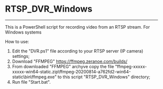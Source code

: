 # RTSP_DVR_Windows
---
This is a PowerShell script for recording video from an RTSP stream. For Windows systems

How to use:
1. Edit the "DVR.ps1" file according to your RTSP server (IP camera) settings;
2. Download "FFMPEG" https://ffmpeg.zeranoe.com/builds/ 
3. From downloaded "FFMPEG" archyve copy the file "ffmpeg-xxxxx-xxxxx-win64-static.zip\ffmpeg-20200814-a762fd2-win64-static\bin\ffmpeg.exe" to this script "RTSP_DVR_Windows" directory;
2. Run file "Start.bat".
